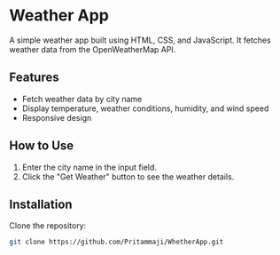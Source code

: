 # Weather App

A simple weather app built using HTML, CSS, and JavaScript. It fetches weather data from the OpenWeatherMap API.

## Features
- Fetch weather data by city name
- Display temperature, weather conditions, humidity, and wind speed
- Responsive design

## How to Use
1. Enter the city name in the input field.
2. Click the "Get Weather" button to see the weather details.

## Installation
Clone the repository:
```bash
git clone https://github.com/Pritammaji/WhetherApp.git
